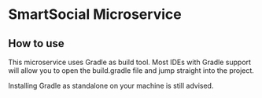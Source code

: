# SmartSocial Microservice

## How to use

This microservice uses Gradle as build tool. Most IDEs with Gradle support will allow you to open the build.gradle file
and jump straight into the project.

Installing Gradle as standalone on your machine is still advised.
